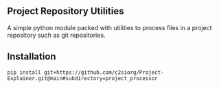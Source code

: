 ## Project Repository Utilities

A simple python module packed with utilities to process files in a project repository such as git repositories.

## Installation

```
pip install git+https://github.com/c2siorg/Project-Explainer.git@main#subdirectory=project_processor
```

